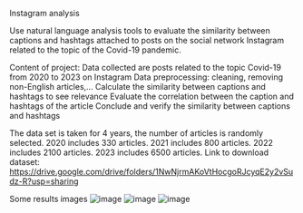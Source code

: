 Instagram analysis

Use natural language analysis tools to evaluate the similarity between captions and hashtags attached to posts on the social network Instagram related to the topic of the Covid-19 pandemic.

Content of project:
Data collected are posts related to the topic Covid-19 from 2020 to 2023 on Instagram
Data preprocessing: cleaning, removing non-English articles,...
Calculate the similarity between captions and hashtags to see relevance
Evaluate the correlation between the caption and hashtags of the article
Conclude and verify the similarity between captions and hashtags

The data set is taken for 4 years, the number of articles is randomly selected.
      2020 includes 330 articles.
      2021 includes 800 articles.
      2022 includes 2100 articles.
      2023 includes 6500 articles.
Link to download dataset: https://drive.google.com/drive/folders/1NwNjrmAKoVtHocgoRJcyqE2y2vSudz-R?usp=sharing

Some results images
![image](https://github.com/Hainguyendangduc/InstagramAnalysis/assets/77379426/932e567c-43a0-4433-80e7-5d5faa0be872)
![image](https://github.com/Hainguyendangduc/InstagramAnalysis/assets/77379426/e6809260-8412-4799-bb12-3b316c5e2711)
![image](https://github.com/Hainguyendangduc/InstagramAnalysis/assets/77379426/d542f693-c700-47b7-9d61-d8a2095c93bb)


